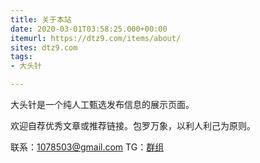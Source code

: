 ```yaml
---
title: 关于本站
date: 2020-03-01T03:58:25.000+00:00
itemurl: https://dtz9.com/items/about/
sites: dtz9.com
tags:
- 大头针

---
```

大头针是一个纯人工甄选发布信息的展示页面。

欢迎自荐优秀文章或推荐链接。包罗万象，以利人利己为原则。

联系：1078503@gmail.com TG：[群组](https://t.me/link1078503 "电报群")                                                                               